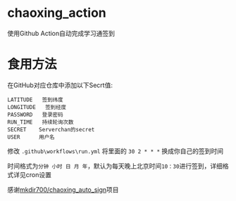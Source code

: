 # chaoxing_action
使用Github Action自动完成学习通签到

# 食用方法 

在GitHub对应仓库中添加以下Secrt值:

```
LATITUDE   签到纬度
LONGITUDE   签到经度
PASSWORD   登录密码
RUN_TIME   持续轮询次数
SECRET    Serverchan的secret
USER      用户名
```

修改 `.github\workflows\run.yml` 将里面的 `30 2 * * *` 换成你自己的签到时间

时间格式为`分钟 小时 日 月 年`，默认为每天晚上北京时间`10：30`进行签到，详细格式详见cron设置

感谢[mkdir700/chaoxing_auto_sign](https://github.com/mkdir700/chaoxing_auto_sign)项目